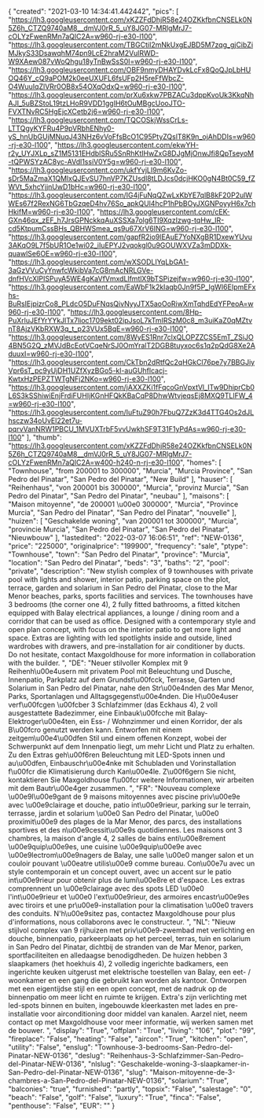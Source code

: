 {
"created": "2021-03-10 14:34:41.442442",
"pics": [
"https://lh3.googleusercontent.com/xKZZFdDhjR58e24OZKkfbnCNSELk0N5Z6h_CTZQ9740aM8__dmVJ0rR_5_uY8JG07-MRlgMrJ7-cOLYzFwenRMn7aQlC2A=w960-rj-e30-l100",
"https://lh3.googleusercontent.com/TBGCtiI2mNkUxgEJBD5M7zqg_gjCibZiMJkyS33DsawqhM74pn9LcE2hraM2VulRWD-W9XAew087vWoQhgu18yTnBwSsS0I=w960-rj-e30-l100",
"https://lh3.googleusercontent.com/OBF9nmyDHAYDvkLcFx8QoQJpLbHUOQ46Y_cQ9aPOM2k0eeUXUFL6fsUFp2H5reFfWbcZ-O4WuuIqZlVRr0OB8x54OXqOdxQ=w960-rj-e30-l100",
"https://lh3.googleusercontent.com/prXu6xkw7PBZACu3dppKvoUk3KkqNhAJI_5uBZStoL19tzLHoR9VDD1ggIH6tOuMBgcUooJTO-FVXTNvRC5HgEjcXCetb2j6=w960-rj-e30-l100",
"https://lh3.googleusercontent.com/TQCOSkjWssCrLs-LTTQgyKYFRu4P9pVRbhENhy0-yS_hnUbGUjMNuqJ43NHz6vVoFfsBcO1C95PtyZQslT8K9n_ojAhDDIs=w960-rj-e30-l100",
"https://lh3.googleusercontent.com/ekwYH-r2y_UYJXLp_sZ1M5131EHdblSRu5SnRhKtIHwZxG8DJgMjOnwJfi8QpTseyoM-tQPWSYzAC8yc-AVdl1ssiV0Y5g=w960-rj-e30-l100",
"https://lh3.googleusercontent.com/ukfYvjLI9m6KvZo-sDr5MaZmaX1QMlxQJEvSU7hnVP7KZUsdl8tLDJcs0dcjHKO0gN4Bt0C59_fZWVt_5xhcYjjnUwD1bHc=w960-rj-e30-l100",
"https://lh3.googleusercontent.com/IG4jFuNqQZwLxKbYE7qlB8kF20P2ulWWEs67f2RexNG6TbGzqeD4hv76So_apkQUl4hcP1hPbBOyJXGNPoyyH6x7chHkifM=w960-rj-e30-l100",
"https://lh3.googleusercontent.com/cEK-GXn46qx_zEF_h7JrsGPNckkqAuXSSXa7olg6TI9XqzIzwg-tqHw_IR-cd5KtpumCssBHs_QBHWSmea_qs9u67XrV6ING=w960-rj-e30-l100",
"https://lh3.googleusercontent.com/gapfR2io9lEAuE7YoNXgBR1DxewYUvu3AKqO9L7f5bUR1Oe1wi02_iIuEPYJ2vqokgl0u9GOUWXVZa3mDDXk-quawlSe6OE=w960-rj-e30-l100",
"https://lh3.googleusercontent.com/wXSODLIYqLbGA1-3aGzVVuCyYnwfcWkibVa7cG8mAcNRLGVe-dnfHVcXIPISPuyA5WE4gKaVfVmxdLlfmtlX9bTSPizejfw=w960-rj-e30-l100",
"https://lh3.googleusercontent.com/EaWbF1k2kIaqb0Jn9f5P_IgWI6EIpmEFxhs-BuRsIEjpizrCo8_PLdcO5DuFNqsQivNyyJTX5aoOoRiwXmTqhdEdYFPeoA=w960-rj-e30-l100",
"https://lh3.googleusercontent.com/8Hp-PuXrluJEfYrYYkJlTx7lioc1709ekt02ipJsoL7kTmIRSzM0c8_m3uiKaZ0qMZtvnT8AjzVKbRXW3q_t_p23VUx5BqE=w960-rj-e30-l100",
"https://lh3.googleusercontent.com/8WyES1Rnr7clxQLOPZZCS5EmT_ZSiJO4BN5G2Q_zMVJdBcEotVCqeNrSJ0OmYralT2DGB8tuyxoc6s1q2pQdG8Xe2AduuxI=w960-rj-e30-l100",
"https://lh3.googleusercontent.com/CkTbn2dRtfQc2qHGkCl76pe7y7BBGJiyVpr6sT_pc9yUjDH1UZfXyzBGo5-kl-auGUhflcacj-KwtxHzPEPZTWTgNFj2NKo=w960-rj-e30-l100",
"https://lh3.googleusercontent.com/jAXXZKi1fFqcoGnVpxtVl_ITw9DhiprCb0L6S3kSShiwiEnjFrdiFUHIjKGnHFQkKBaCqP8DhwWtvjeqsEj8MXQ9TLlFW_4=w960-rj-e30-l100",
"https://lh3.googleusercontent.com/IuFtuZ90h7FbuQ7ZzK3d4TTG4Os2dJLhsczw34oUvEl22et7u-pqrvVanNRW1PBCU_1MVUXTrbF5vvUwkhSF9T31F1yPdAs=w960-rj-e30-l100"
],
"thumb": "https://lh3.googleusercontent.com/xKZZFdDhjR58e24OZKkfbnCNSELk0N5Z6h_CTZQ9740aM8__dmVJ0rR_5_uY8JG07-MRlgMrJ7-cOLYzFwenRMn7aQlC2A=w400-h240-n-rj-e30-l100",
"homes": [
"Townhouse",
"from 200001 to 300000",
"Murcia",
"Murcia Province",
"San Pedro del Pinatar",
"San Pedro del Pinatar",
"New Build"
],
"hauser": [
"Reihenhaus",
"von 200001 bis 300000",
"Murcia",
"provinz Murcia",
"San Pedro del Pinatar",
"San Pedro del Pinatar",
"neubau"
],
"maisons": [
"Maison mitoyenne",
"de 200001 \u00e0 300000",
"Murcia",
"Province Murcia",
"San Pedro del Pinatar",
"San Pedro del Pinatar",
"nouvelle"
],
"huizen": [
"Geschakelde woning",
"van 200001 tot 300000",
"Murcia",
"provincie Murcia",
"San Pedro del Pinatar",
"San Pedro del Pinatar",
"Nieuwbouw"
],
"lastedited": "2022-03-07 16:06:51",
"ref": "NEW-0136",
"price": "225000",
"originalprice": "199900",
"frequency": "sale",
"ptype": "Townhouse",
"town": "San Pedro del Pinatar",
"province": "Murcia",
"location": "San Pedro del Pinatar",
"beds": "3",
"baths": "2",
"pool": "private",
"description": "New stylish complex of 9 townhouses with private pool with lights and shower, interior patio, parking space on the plot, terrace, garden and solarium in San Pedro del Pinatar, close to the Mar Menor beaches, parks, sports facilities and services. The townhouses have 3 bedrooms (the corner one 4), 2 fully fitted bathrooms, a fitted kitchen equipped with Balay electrical appliances, a lounge / dining room and a corridor that can be used as office. Designed with a contemporary style and open plan concept, with focus on the interior patio to get more light and space. Extras are lighting with led spotlights inside and outside, lined wardrobes with drawers, and pre-installation for air conditioner by ducts. Do not hesitate, contact Maxgoldhouse for more information in collaboration with the builder.   ",
"DE": "Neuer stilvoller Komplex mit 9 Reihenh\u00e4usern mit privatem Pool mit Beleuchtung und Dusche, Innenpatio, Parkplatz auf dem Grundst\u00fcck, Terrasse, Garten und Solarium in San Pedro del Pinatar, nahe den Str\u00e4nden des Mar Menor, Parks, Sportanlagen und Alltagsgegenst\u00e4nden. Die H\u00e4user verf\u00fcgen \u00fcber 3 Schlafzimmer (das Eckhaus 4), 2 voll ausgestattete Badezimmer, eine Einbauk\u00fcche mit Balay-Elektroger\u00e4ten, ein Ess- / Wohnzimmer und einen Korridor, der als B\u00fcro genutzt werden kann. Entworfen mit einem zeitgem\u00e4\u00dfen Stil und einem offenen Konzept, wobei der Schwerpunkt auf dem Innenpatio liegt, um mehr Licht und Platz zu erhalten. Zu den Extras geh\u00f6ren Beleuchtung mit LED-Spots innen und au\u00dfen, Einbauschr\u00e4nke mit Schubladen und Vorinstallation f\u00fcr die Klimatisierung durch Kan\u00e4le. Z\u00f6gern Sie nicht, kontaktieren Sie Maxgoldhouse f\u00fcr weitere Informationen, wir arbeiten mit dem Bautr\u00e4ger zusammen. ",
"FR": "Nouveau complexe \u00e9l\u00e9gant de 9 maisons mitoyennes avec piscine priv\u00e9e avec \u00e9clairage et douche, patio int\u00e9rieur, parking sur le terrain, terrasse, jardin et solarium \u00e0 San Pedro del Pinatar, \u00e0 proximit\u00e9 des plages de la Mar Menor, des parcs, des installations sportives et des n\u00e9cessit\u00e9s quotidiennes. Les maisons ont 3 chambres, la maison d'angle 4, 2 salles de bains enti\u00e8rement \u00e9quip\u00e9es, une cuisine \u00e9quip\u00e9e avec \u00e9lectrom\u00e9nagers de Balay, une salle \u00e0 manger salon et un couloir pouvant \u00eatre utilis\u00e9 comme bureau. Con\u00e7u avec un style contemporain et un concept ouvert, avec un accent sur le patio int\u00e9rieur pour obtenir plus de lumi\u00e8re et d'espace. Les extras comprennent un \u00e9clairage avec des spots LED \u00e0 l'int\u00e9rieur et \u00e0 l'ext\u00e9rieur,  des armoires encastr\u00e9es avec tiroirs et une pr\u00e9-installation pour la climatisation \u00e0 travers des conduits. N'h\u00e9sitez pas, contactez Maxgoldhouse pour plus d'informations, nous collaborons avec le constructeur. ",
"NL": "Nieuw stijlvol complex van 9 rijhuizen met priv\u00e9-zwembad met verlichting en douche, binnenpatio, parkeerplaats op het perceel, terras, tuin en solarium in San Pedro del Pinatar, dichtbij de stranden van de Mar Menor, parken, sportfaciliteiten en alledaagse benodigdheden. De huizen hebben 3 slaapkamers (het hoekhuis 4), 2 volledig ingerichte badkamers, een ingerichte keuken uitgerust met elektrische toestellen van Balay, een eet- / woonkamer en een gang die gebruikt kan worden als kantoor. Ontworpen met een eigentijdse stijl en een open concept, met de nadruk op de binnenpatio om meer licht en ruimte te krijgen. Extra's zijn verlichting met led-spots binnen en buiten, ingebouwde kleerkasten met lades en pre-installatie voor airconditioning door middel van kanalen. Aarzel niet, neem contact op met Maxgoldhouse voor meer informatie, wij werken samen met de bouwer. ",
"display": "True",
"offplan": "True",
"living": "106",
"plot": "99",
"fireplace": "False",
"heating": "False",
"aircon": "True",
"kitchen": "open",
"utility": "False",
"enslug": "Townhouse-3-bedrooms-San-Pedro-del-Pinatar-NEW-0136",
"deslug": "Reihenhaus-3-Schlafzimmer-San-Pedro-del-Pinatar-NEW-0136",
"nlslug": "Geschakelde-woning-3-slaapkamer-in-San-Pedro-del-Pinatar-NEW-0136",
"slug": "Maison-mitoyenne-de-3-chambres-a-San-Pedro-del-Pinatar-NEW-0136",
"solarium": "True",
"balconies": "true",
"furnished": "partly",
"topsix": "False",
"salestage": "0",
"beach": "False",
"golf": "False",
"luxury": "True",
"finca": "False",
"penthouse": "False",
"EUR": ""
}